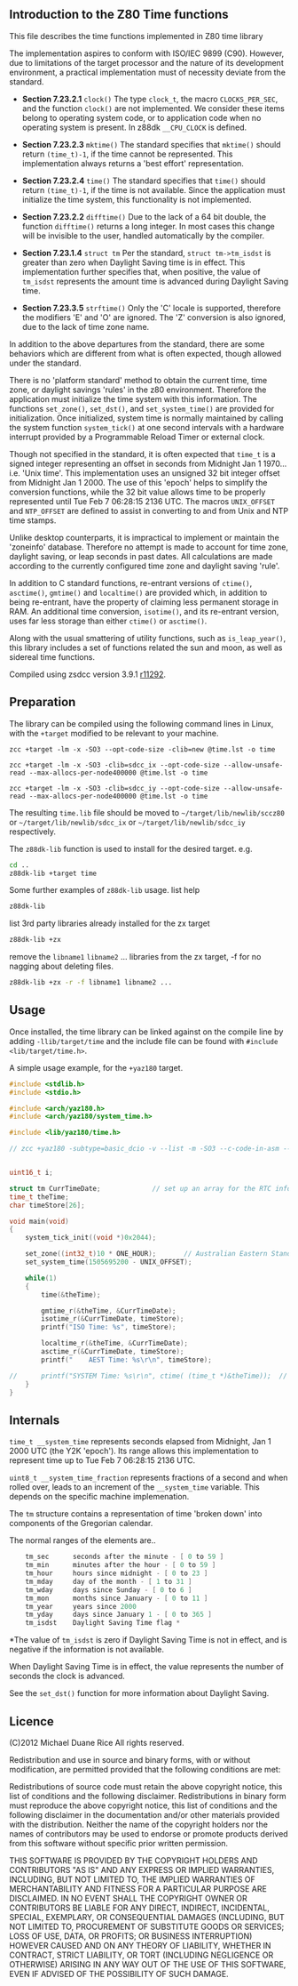 ## Introduction to the Z80 Time functions

This file describes the time functions implemented in Z80 time library

The implementation aspires to conform with ISO/IEC 9899 (C90). However, due to limitations of the target processor and the nature of its development environment, a practical implementation must of necessity deviate from the standard.

+ __Section 7.23.2.1__ `clock()`
The type `clock_t`, the macro `CLOCKS_PER_SEC`, and the function `clock()` are not implemented. We consider these items belong to operating system code, or to application code when no operating system is present. In z88dk `__CPU_CLOCK` is defined.

+ __Section 7.23.2.3__ `mktime()`
The standard specifies that `mktime()` should return `(time_t)-1`, if the time cannot be represented. This implementation always returns a 'best effort' representation.

+ __Section 7.23.2.4__ `time()`
The standard specifies that `time()` should return `(time_t)-1`, if the time is not available. Since the application must initialize the time system, this functionality is not implemented.

+ __Section 7.23.2.2__ `difftime()`
Due to the lack of a 64 bit double, the function `difftime()` returns a long integer. In most cases this change will be invisible to the user, handled automatically by the compiler.

+ __Section 7.23.1.4__ `struct tm`
Per the standard, `struct tm->tm_isdst` is greater than zero when Daylight Saving time is in effect. This implementation further specifies that, when positive, the value of `tm_isdst` represents the amount time is advanced during Daylight Saving time.

+ __Section 7.23.3.5__ `strftime()`
Only the 'C' locale is supported, therefore the modifiers 'E' and 'O' are ignored. The 'Z' conversion is also ignored, due to the lack of time zone name.


In addition to the above departures from the standard, there are some behaviors which are different from what is often expected, though allowed under the standard.

There is no 'platform standard' method to obtain the current time, time zone, or daylight savings 'rules' in the z80 environment. Therefore the application must initialize the time system with this information. The functions `set_zone()`, `set_dst()`, and `set_system_time()` are provided for initialization. Once initialized, system time is normally maintained by calling the system function `system_tick()` at one second intervals with a hardware interrupt provided by a Programmable Reload Timer or external clock.

Though not specified in the standard, it is often expected that `time_t` is a signed integer representing an offset in seconds from Midnight Jan 1 1970... i.e. 'Unix time'. This implementation uses an unsigned 32 bit integer offset from Midnight Jan 1 2000. The use of this 'epoch' helps to simplify the conversion functions, while the 32 bit value allows time to be properly represented until Tue Feb 7 06:28:15 2136 UTC. The macros `UNIX_OFFSET` and `NTP_OFFSET` are defined to assist in converting to and from Unix and NTP time stamps.

Unlike desktop counterparts, it is impractical to implement or maintain the 'zoneinfo' database. Therefore no attempt is made to account for time zone, daylight saving, or leap seconds in past dates. All calculations are made according to the currently configured time zone and daylight saving 'rule'.

In addition to C standard functions, re-entrant versions of `ctime()`, `asctime()`, `gmtime()` and `localtime()` are provided which, in addition to being re-entrant, have the property of claiming less permanent storage in RAM. An additional time conversion, `isotime()`, and its re-entrant version, uses far less storage than either `ctime()` or `asctime()`.

Along with the usual smattering of utility functions, such as `is_leap_year()`, this library includes a set of functions related the sun and moon, as well as sidereal time functions.

Compiled using zsdcc version 3.9.1 [r11292](https://sourceforge.net/p/sdcc/code/11292/log/?path=/trunk/sdcc).

## Preparation

The library can be compiled using the following command lines in Linux, with the `+target` modified to be relevant to your machine.

`zcc +target -lm -x -SO3 --opt-code-size -clib=new @time.lst -o time`

`zcc +target -lm -x -SO3 -clib=sdcc_ix --opt-code-size --allow-unsafe-read --max-allocs-per-node400000 @time.lst -o time`

`zcc +target -lm -x -SO3 -clib=sdcc_iy --opt-code-size --allow-unsafe-read --max-allocs-per-node400000 @time.lst -o time`

The resulting `time.lib` file should be moved to `~/target/lib/newlib/sccz80` or `~/target/lib/newlib/sdcc_ix` or `~/target/lib/newlib/sdcc_iy` respectively.

The `z88dk-lib` function is used to install for the desired target. e.g.

```bash
cd ..
z88dk-lib +target time
```

Some further examples of `z88dk-lib` usage.
list help
```bash
z88dk-lib
```
list 3rd party libraries already installed for the zx target
```bash
z88dk-lib +zx
```
remove the `libname1` `libname2` ... libraries from the zx target, -f for no nagging about deleting files.
```bash
z88dk-lib +zx -r -f libname1 libname2 ...
```

## Usage

Once installed, the time library can be linked against on the compile line by adding `-llib/target/time` and the include file can be found with `#include <lib/target/time.h>`.

A simple usage example, for the `+yaz180` target.

```c
#include <stdlib.h>
#include <stdio.h>

#include <arch/yaz180.h>
#include <arch/yaz180/system_time.h>

#include <lib/yaz180/time.h>

// zcc +yaz180 -subtype=basic_dcio -v --list -m -SO3 --c-code-in-asm --opt-code-size -clib=sdcc_iy -llib/yaz180/time --max-allocs-per-node200000 @atest.lst -o time_app -create-app


uint16_t i;

struct tm CurrTimeDate; 			// set up an array for the RTC info.
time_t theTime;
char timeStore[26];

void main(void)
{
    system_tick_init((void *)0x2044);

    set_zone((int32_t)10 * ONE_HOUR);       // Australian Eastern Standard Time
    set_system_time(1505695200 - UNIX_OFFSET);

    while(1)
    {
        time(&theTime);

        gmtime_r(&theTime, &CurrTimeDate);
        isotime_r(&CurrTimeDate, timeStore);
        printf("ISO Time: %s", timeStore);

        localtime_r(&theTime, &CurrTimeDate);
        asctime_r(&CurrTimeDate, timeStore);
        printf("    AEST Time: %s\r\n", timeStore);

//      printf("SYSTEM Time: %s\r\n", ctime( (time_t *)&theTime));  // all in one line
    }
}
```

## Internals

`time_t __system_time` represents seconds elapsed from Midnight, Jan 1 2000 UTC (the Y2K 'epoch').
Its range allows this implementation to represent time up to Tue Feb 7 06:28:15 2136 UTC.

`uint8_t __system_time_fraction` represents fractions of a second and when rolled over, leads to an increment of the `__system_time` variable. This depends on the specific machine implemenation.

The `tm` structure contains a representation of time 'broken down' into components of the
Gregorian calendar.

The normal ranges of the elements are..
```c
    tm_sec      seconds after the minute - [ 0 to 59 ]
    tm_min      minutes after the hour - [ 0 to 59 ]
    tm_hour     hours since midnight - [ 0 to 23 ]
    tm_mday     day of the month - [ 1 to 31 ]
    tm_wday     days since Sunday - [ 0 to 6 ]
    tm_mon      months since January - [ 0 to 11 ]
    tm_year     years since 2000
    tm_yday     days since January 1 - [ 0 to 365 ]
    tm_isdst    Daylight Saving Time flag *
```
*The value of `tm_isdst` is zero if Daylight Saving Time is not in effect, and is negative if
the information is not available.

When Daylight Saving Time is in effect, the value represents the number of
seconds the clock is advanced.

See the `set_dst()` function for more information about Daylight Saving.


## Licence

(C)2012 Michael Duane Rice All rights reserved.

Redistribution and use in source and binary forms, with or without modification, are permitted provided that the following conditions are met:

Redistributions of source code must retain the above copyright notice, this list of conditions and the following disclaimer. Redistributions in binary form must reproduce the above copyright notice, this list of conditions and the following disclaimer in the documentation and/or other materials provided with the distribution. Neither the name of the copyright holders nor the names of contributors may be used to endorse or promote products derived from this software without specific prior written permission.

THIS SOFTWARE IS PROVIDED BY THE COPYRIGHT HOLDERS AND CONTRIBUTORS "AS IS" AND ANY EXPRESS OR IMPLIED WARRANTIES, INCLUDING, BUT NOT LIMITED TO, THE IMPLIED WARRANTIES OF MERCHANTABILITY AND FITNESS FOR A PARTICULAR PURPOSE ARE DISCLAIMED. IN NO EVENT SHALL THE COPYRIGHT OWNER OR CONTRIBUTORS BE LIABLE FOR ANY DIRECT, INDIRECT, INCIDENTAL, SPECIAL, EXEMPLARY, OR CONSEQUENTIAL DAMAGES (INCLUDING, BUT NOT LIMITED TO, PROCUREMENT OF SUBSTITUTE GOODS OR SERVICES; LOSS OF USE, DATA, OR PROFITS; OR BUSINESS INTERRUPTION) HOWEVER CAUSED AND ON ANY THEORY OF LIABILITY, WHETHER IN CONTRACT, STRICT LIABILITY, OR TORT (INCLUDING NEGLIGENCE OR OTHERWISE) ARISING IN ANY WAY OUT OF THE USE OF THIS SOFTWARE, EVEN IF ADVISED OF THE POSSIBILITY OF SUCH DAMAGE.
